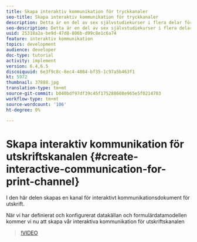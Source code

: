 ```yaml
---
title: Skapa interaktiv kommunikation för tryckkanaler
seo-title: Skapa interaktiv kommunikation för tryckkanaler
description: Detta är en del av sex självstudiekurser i flera delar för att skapa ditt första interaktiva kommunikationsdokument för tryckkanalen. I den här delen skapas en kanal för interaktivt kommunikationsdokument för utskrift.
seo-description: Detta är en del av sex självstudiekurser i flera delar för att skapa ditt första interaktiva kommunikationsdokument för tryckkanalen. I den här delen skapas en kanal för interaktivt kommunikationsdokument för utskrift.
uuid: 25318a2a-be9d-47d8-806b-d99c8e1c6a74
feature: interaktiv kommunikation
topics: development
audience: developer
doc-type: tutorial
activity: implement
version: 6.4,6.5
discoiquuid: 6e3f9c8c-8ec4-4084-bf35-1c97a5b463f1
kt: 5972
thumbnail: 37888.jpg
translation-type: tm+mt
source-git-commit: b040bdf97df39c45f175288608e965e5f0214703
workflow-type: tm+mt
source-wordcount: '106'
ht-degree: 0%

---
```



# Skapa interaktiv kommunikation för utskriftskanalen {#create-interactive-communication-for-print-channel}

I den här delen skapas en kanal för interaktivt kommunikationsdokument för utskrift.

När vi har definierat och konfigurerat datakällan och formulärdatamodellen kommer vi nu att skapa vår interaktiva kommunikation för utskriftskanalen

>[!VIDEO](https://video.tv.adobe.com/v/37888/?quality=9)
